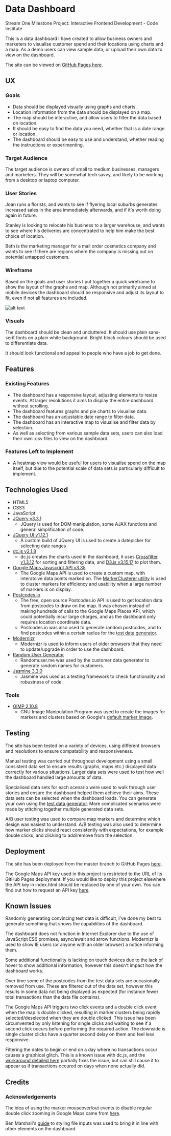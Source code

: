 # Data Dashboard

Stream One Milestone Project: Interactive Frontend Development - Code Institute

This is a data dashboard I have created to allow business owners and marketers to visualise customer spend and their locations using charts and a map. As a demo users can view sample data, or upload their own data to view on the dashboard.

The site can be viewed on [GitHub Pages here](https://asquirrelstail.github.io/data-dashboard/).
 
## UX

### Goals

- Data should be displayed visually using graphs and charts.
- Location information from the data should be displayed on a map.
- The map should be interactive, and allow users to filter the data based on location.
- It should be easy to find the data you need, whether that is a date range or location.
- The dashboard should be easy to use and understand, whether reading the instructions or experimenting.

### Target Audience

The target audience is owners of small to medium businesses, managers and marketers. They will be somewhat tech savvy, and likely to be working from a desktop or laptop computer.

### User Stories

Joan runs a florists, and wants to see if flyering local suburbs generates increased sales in the area immediately afterwards, and if it's worth doing again in future.

Stanley is looking to relocate his business to a larger warehouse, and wants to see where his deliveries are concentrated to help him make the best choice of location.

Beth is the marketing manager for a mail order cosmetics company and wants to see if there are regions where the company is missing out on potential untapped customers.

### Wireframe

Based on the goals and user stories I put together a quick wireframe to show the layout of the graphs and map. Although not primarily aimed at mobile devices the dashboard should be responsive and adjust its layout to fit, even if not all features are included.

![alt text](https://asquirrelstail.github.io/data-dashboard/pre-prod/wireframe.JPG "Wireframe")

### Visuals

The dashboard should be clean and uncluttered. It should use plain sans-serif fonts on a plain white background. Bright block colours should be used to differentiate data.

It should look functional and appeal to people who have a job to get done.

## Features

### Existing Features

- The dashboard has a responsive layout, adjusting elements to resize events. At larger resolutions it aims to display the entire dashboard without scrolling.
- The dashboard features graphs and pie charts to visualise data.
- The dashboard has an adjustable date range to filter data.
- The dashboard has an interactive map to visualise and filter data by selection.
- As well as selecting from various sample data sets, users can also load their own .csv files to view on the dashboard.

### Features Left to Implement

- A heatmap view would be useful for users to visualise spend on the map itself, but due to the potential scale of data sets is particularly difficult to implement.

## Technologies Used

- HTML5
- CSS3
- JavaScript
- [JQuery v3.3.1](https://jquery.com/)
    - JQuery is used for DOM manipulation, some AJAX functions and general simplification of code.
- [JQuery UI v1.12.1](https://jqueryui.com/) 
	- A custom build of JQuery UI is used to create a datepicker for selecting date ranges
- [dc.js v2.1.8](http://dc-js.github.io/dc.js/)
    - dc.js creates the charts used in the dashboard, it uses [Crossfilter v1.3.12](http://square.github.io/crossfilter/) for sorting and filtering data, and [D3.js v3.15.17](https://d3js.org/) to plot them.
- [Google Maps Javascript API v3.35](https://developers.google.com/maps/documentation/javascript/tutorial)
	- The Google Maps API is used to create a custom map, with interatcive data points marked on. The [MarkerClusterer utility](https://github.com/googlemaps/v3-utility-library/tree/master/markerclusterer) is used to cluster markers for efficiency and usability when a large number of markers is on display.
- [Postcodes.io](https://postcodes.io/)
	- The free, open source Postcodes.io API is used to get location data from postcodes to draw on the map. It was chosen instead of making hundreds of calls to the Google Maps Places API, which could potentially incur large charges, and as the dashboard only requires location coordinate data.
	- Postcodes.io was also used to generate random postcodes, and to find postcodes within a certain radius for the [test data generator](https://asquirrelstail.github.io/data-dashboard/generator.html).
- [Modernizr](https://modernizr.com/)
	- Modernizr is used to inform users of older browsers that they need to update/upgrade in order to use the dashboard.
- [Random User Generator](https://randomuser.me/)
	- Randomuser.me was used by the customer data generator to generate random names for customers.
- [Jasmine 3.3.0](https://jasmine.github.io/)
	- Jasmine was used as a testing framework to check functionality and robustness of code.

### Tools

- [GIMP 2.10.8](https://www.gimp.org/)
	- GNU Image Manipulation Program was used to create the images for markers and clusters based on Google's [default marker image](https://developers.google.com/maps/documentation/javascript/custom-markers#customizing_a_map_marker).

## Testing

The site has been tested on a variety of devices, using different browsers and resolutions to ensure compatability and responsiveness.

Manual testing was carried out throughout development using a small consistent data set to ensure results (graphs, maps etc.) displayed data correctly for various situations. Larger data sets were used to test how well the dashboard handled large amounts of data.

Specialised data sets for each scenario were used to walk through user stories and ensure the dashboard helped them achieve their aims. These data sets can be selected when the dashboard loads. You can generate your own using the [test data generator](https://asquirrelstail.github.io/data-dashboard/generator.html). More complicated scenarios were made by stitching together multiple generated data sets.

A/B user testing was used to compare map markers and determine which design was easiest to understand. A/B testing was also used to determine how marker clicks should react consistently with expectations, for example double clicks, and clicking to add/remove from the selection.

## Deployment

The site has been deployed from the master branch to GitHub Pages [here](https://asquirrelstail.github.io/data-dashboard/).

The Google Maps API key used in this project is restricted to the URL of its GitHub Pages deployment. If you would like to deploy this project elsewhere the API key in index.html should be replaced by one of your own. You can find out how to request an API key [here](https://cloud.google.com/maps-platform/).

## Known Issues

Randomly generating convincing test data is difficult, I've done my best to generate something that shows the capabilities of the dashboard.

The dashboard does not function in Internet Explorer due to the use of JavaScript ES6 promises, async/await and arrow functions. Modernizr is used to show IE users (or anyone with an older browser) a notice informing them.

Some additional functionality is lacking on touch devices due to the lack of hover to show additional information, however this doesn't impact how the dashboard works.

Over time some of the postcodes from the test data sets are occasionally removed from use. These are filtered out of the data set, however this results in some data not being displayed as expected (for instance fewer total transactions than the data file contains).

The Google Maps API triggers two click events and a double click event when the map is double clicked, resulting in marker clusters being rapidly selected/deselected when they are double clicked. This issue has been circumvented by only listening for single clicks and waiting to see if a second click occurs before performing the required action. The downside is single cluster clicks have a quarter second delay on them and feel less responsive.

Filtering the dates to begin or end on a day where no transactions occur causes a graphical glitch. This is a known issue with dc.js, and the [workaround detailed here](https://github.com/dc-js/dc.js/issues/949) partially fixes the issue, but can still cause it to appear as if transactions occured on days when none actually did.

## Credits

### Acknowledgements

The idea of using the marker mouseover/out events to disable regular double click zooming in Google Maps came from [here](https://github.com/google-map-react/google-map-react/issues/319).

Ben Marshall's [guide](https://benmarshall.me/styling-file-inputs/) to styling file inputs was used to bring it in line with other elements on the dashboard.


